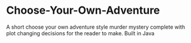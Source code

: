 # Choose-Your-Own-Adventure
 A short choose your own adventure style murder mystery complete with plot changing decisions for the reader to make.  Built in Java
